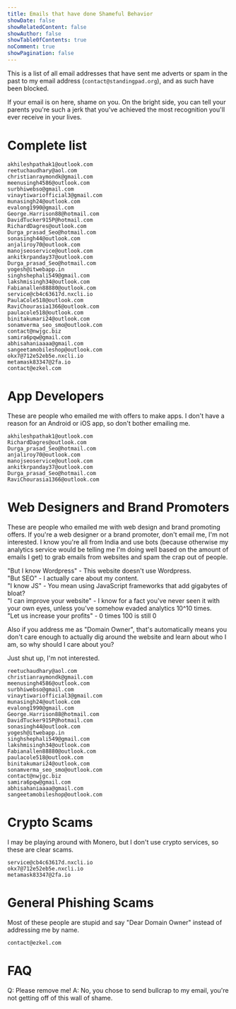 ```yaml
---
title: Emails that have done Shameful Behavior
showDate: false
showRelatedContent: false
showAuthor: false
showTable0fContents: true
noComment: true
showPagination: false
---
```


This is a list of all email addresses that have sent me adverts or spam in the past to my email address (`contact@standingpad.org`), and as such have been blocked.

If your email is on here, shame on you. On the bright side, you can tell your parents you're such a jerk that you've achieved the most recognition you'll ever receive in your lives.

# Complete list
```
akhileshpathak1@outlook.com
reetuchaudhary@aol.com
christianraymondk@gmail.com
meenusingh4586@outlook.com
surbhiwebso@gmail.com
vinaytiwariofficial3@gmail.com
munasingh24@outlook.com
evalong1990@gmail.com
George.Harrison88@hotmail.com
DavidTucker915P@hotmail.com
RichardDagres@outlook.com
Durga_prasad_Seo@hotmail.com
sonasingh44@outlook.com
anjaliroy70@outlook.com
manojseoservice@outlook.com
ankitkrpanday37@outlook.com
Durga_prasad_Seo@hotmail.com
yogesh@itwebapp.in
singhshephali549@gmail.com
lakshmisingh34@outlook.com
Fabianallen88880@outlook.com
service@cb4c63617d.nxcli.io
PaulaCole518@outlook.com
RaviChourasia1366@outlook.com
paulacole518@outlook.com
binitakumari24@outlook.com
sonamverma_seo_smo@outlook.com
contact@nwjgc.biz
samira6pqw@gmail.com
abhisahaniaaaa@gmail.com
sangeetamobileshop@outlook.com
okx7@712e52eb5e.nxcli.io
metamask83347@2fa.io
contact@ezkel.com
```

# App Developers
These are people who emailed me with offers to make apps. I don't have a reason for an Android or iOS app, so don't bother emailing me.

```
akhileshpathak1@outlook.com
RichardDagres@outlook.com
Durga_prasad_Seo@hotmail.com
anjaliroy70@outlook.com
manojseoservice@outlook.com
ankitkrpanday37@outlook.com
Durga_prasad_Seo@hotmail.com
RaviChourasia1366@outlook.com
```

# Web Designers and Brand Promoters
These are people who emailed me with web design and brand promoting offers. If you're a web designer or a brand promoter, don't email me, I'm not interested. I know you're all from India and use bots (because otherwise my analytics service would be telling me I'm doing well based on the amount of emails I get) to grab emails from websites and spam the crap out of people.

"But I know Wordpress" - This website doesn't use Wordpress. \
"But SEO" - I actually care about my content. \
"I know JS" - You mean using JavaScript frameworks that add gigabytes of bloat? \
"I can improve your website" - I know for a fact you've never seen it with your own eyes, unless you've somehow evaded analytics 10^10 times. \
"Let us increase your profits" - 0 times 100 is still 0

Also if you address me as "Domain Owner", that's automatically means you don't care enough to actually dig around the website and learn about who I am, so why should I care about you?

Just shut up, I'm not interested.
```
reetuchaudhary@aol.com
christianraymondk@gmail.com
meenusingh4586@outlook.com
surbhiwebso@gmail.com
vinaytiwariofficial3@gmail.com
munasingh24@outlook.com
evalong1990@gmail.com
George.Harrison88@hotmail.com
DavidTucker915P@hotmail.com
sonasingh44@outlook.com
yogesh@itwebapp.in
singhshephali549@gmail.com
lakshmisingh34@outlook.com
Fabianallen88880@outlook.com
paulacole518@outlook.com
binitakumari24@outlook.com
sonamverma_seo_smo@outlook.com
contact@nwjgc.biz
samira6pqw@gmail.com
abhisahaniaaaa@gmail.com
sangeetamobileshop@outlook.com
```

# Crypto Scams
I may be playing around with Monero, but I don't use crypto services, so these are clear scams.
```
service@cb4c63617d.nxcli.io
okx7@712e52eb5e.nxcli.io
metamask83347@2fa.io
```

# General Phishing Scams
Most of these people are stupid and say "Dear Domain Owner" instead of addressing me by name.
```
contact@ezkel.com
```

# FAQ
Q: Please remove me!
A: No, you chose to send bullcrap to my email, you're not getting off of this wall of shame.
